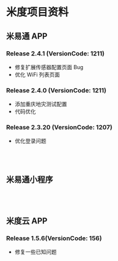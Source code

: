 # 米度项目资料


## 米易通 APP
### Release 2.4.1 (VersionCode: 1211)

- 修复扩展传感器配置页面 Bug
- 优化 WiFi 列表页面

### Release 2.4.0 (VersionCode: 1211)

- 添加重庆地灾测试配置
- 代码优化
### Release 2.3.20 (VersionCode: 1207)

- 优化登录问题


<br>
<br>

## 米易通小程序

<br>
<br>

## 米度云 APP

### Release 1.5.6(VersionCode: 156)

- 修复一些已知问题